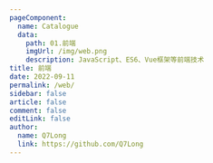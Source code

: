 ```yaml
---
pageComponent:
  name: Catalogue
  data:
    path: 01.前端
    imgUrl: /img/web.png
    description: JavaScript、ES6、Vue框架等前端技术
title: 前端
date: 2022-09-11 
permalink: /web/
sidebar: false
article: false
comment: false
editLink: false
author:
  name: Q7Long
  link: https://github.com/Q7Long
---
```

